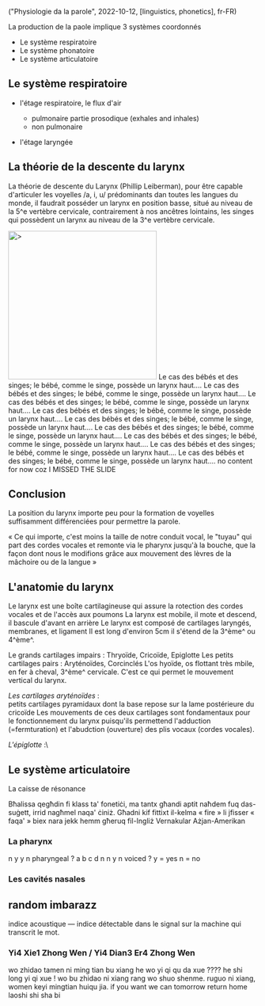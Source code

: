 ("Physiologie da la parole", 2022-10-12, [linguistics, phonetics], fr-FR)

La production de la paole implique 3 systèmes coordonnés 
* Le système respiratoire
* Le système phonatoire
* Le système articulatoire

## Le système respiratoire

*	l'étage respiratoire, le flux d'air 
	* pulmonaire
		partie prosodique (exhales and inhales)
	* non pulmonaire 

* 	l'étage laryngée

## La théorie de la descente du larynx

<span class="lettrine">L</span>a théorie de descente du Larynx (Phillip Leiberman), pour être capable d'articuler les voyelles /a, i, u/ prédominants dan toutes les langues du monde, il faudrait posséder un larynx en position basse, situé au niveau de la 5^e vertèbre cervicale, contrairement à nos ancêtres lointains, les singes qui possèdent un larynx au niveau de la 3^e vertèbre cervicale.

<img alt=">" src="data/2022-10-12/vocal_tract.gif" width=300/>
Le cas des bébés et des singes; le bébé, comme le singe, possède un larynx haut....
Le cas des bébés et des singes; le bébé, comme le singe, possède un larynx haut....
Le cas des bébés et des singes; le bébé, comme le singe, possède un larynx haut....
Le cas des bébés et des singes; le bébé, comme le singe, possède un larynx haut....
Le cas des bébés et des singes; le bébé, comme le singe, possède un larynx haut....
Le cas des bébés et des singes; le bébé, comme le singe, possède un larynx haut....
Le cas des bébés et des singes; le bébé, comme le singe, possède un larynx haut....
Le cas des bébés et des singes; le bébé, comme le singe, possède un larynx haut....
Le cas des bébés et des singes; le bébé, comme le singe, possède un larynx haut....
no content for now coz I MISSED THE SLIDE

## Conclusion

La position du larynx importe peu pour la formation de voyelles suffisamment différenciées pour permettre la parole. 

« Ce qui importe, c'est moins la taille de notre conduit vocal, le "tuyau" qui part des cordes vocales et remonte via le pharynx jusqu'à la bouche, que la façon dont nous le modifions grâce aux mouvement des lèvres de la mâchoire ou de la langue »


## L'anatomie du larynx
Le larynx est une boîte cartilagineuse qui assure la rotection des cordes vocales et de l'accès aux poumons
La larynx est mobile, il mote et descend, il bascule d'avant en arrière
Le larynx est composé de cartilages laryngés, membranes, et ligament
Il est long d'environ 5cm il s'étend de la 3^ème^ ou 4^ème^.

Le grands cartilages impairs : Thryoïde, Cricoïde, Epiglotte
Les petits cartilages pairs : Aryténoïdes, Corcinclés 
L'os hyoïde, os flottant très mbile, en fer à cheval, 3^ème^ cervicale. C'est ce qui permet le mouvement vertical du larynx.

*Les cartilages aryténoïdes* :\
petits cartilages pyramidaux dont la base repose sur la lame postérieure du cricoïde
Les mouvements de ces deux cartilages sont fondamentaux pour le fonctionnement du larynx puisqu'ils permettend l'adduction (=fermturation) et l'abudction (ouverture) des plis vocaux (cordes vocales).

*L'épiglotte* :\



## Le système articulatoire
La caisse de résonance

Bħalissa qegħdin fi klass ta' fonetiċi, ma tantx għandi aptit naħdem fuq das-suġett, irrid nagħmel naqa' ċiniż. Għadni kif fittixt il-kelma « fire » li jfisser « faqa' » biex nara jekk hemm għeruq fil-Ingliż Vernakular Ażjan-Amerikan 

### La pharynx

n y y n pharyngeal ?
a b c d
n n y n voiced ? 
y = yes
n = no

### Les cavités nasales

## random imbarazz

indice acoustique — indice détectable dans le signal sur la machine qui transcrit le mot.

### Yi4 Xie1 Zhong Wen / Yi4 Dian3 Er4 Zhong Wen 

wo zhidao tamen
ni ming tian bu xiang he wo yi qi qu da xue ????
he shi long yi qi xue !
wo bu zhidao ni xiang rang wo shuo shenme.
ruguo ni  xiang, women keyi mingtian huiqu  jia. 
if    you want   we    can  tomorrow return home
laoshi shi sha bi 


